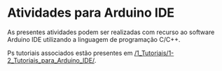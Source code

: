 
# Atividades para Arduino IDE

As presentes atividades podem ser realizadas com recurso ao software Arduino IDE utilizando a linguagem de programação C/C++.

Ps tutoriais associados estão presentes em [/1_Tutoriais/1-2_Tutoriais_para_Arduino_IDE/](https://github.com/Guilherme010101/iModBot/tree/ArduinoOTA/1_Tutoriais/1-2_Tutoriais_para_Arduino_IDE).
